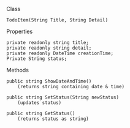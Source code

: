 Class

	TodoItem(String Title, String Detail)

Properties

	private readonly string title;
	private readonly string detail;
	private readonly DateTime creationTime;
	Private String status;

Methods

	public string ShowDateAndTime()
		(returns string containing date & time)

	public string SetStatus(String newStatus)
		(updates status)

	public string GetStatus()
		(returns status as string)
	